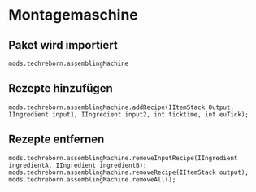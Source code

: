 # Montagemaschine

## Paket wird importiert
`mods.techreborn.assemblingMachine`

## Rezepte hinzufügen
```zenscript
mods.techreborn.assemblingMachine.addRecipe(IItemStack Output, IIngredient input1, IIngredient input2, int ticktime, int euTick);
```

## Rezepte entfernen
```zenscript
mods.techreborn.assemblingMachine.removeInputRecipe(IIngredient ingredientA, IIngredient ingredientB);
mods.techreborn.assemblingMachine.removeRecipe(IItemStack output);
mods.techreborn.assemblingMachine.removeAll();
```